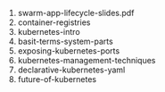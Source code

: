 1. swarm-app-lifecycle-slides.pdf
1. container-registries
1. kubernetes-intro
1. basit-terms-system-parts
1. exposing-kubernetes-ports
1. kubernetes-management-techniques
1. declarative-kubernetes-yaml
1. future-of-kubernetes
